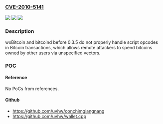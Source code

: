 ### [CVE-2010-5141](https://cve.mitre.org/cgi-bin/cvename.cgi?name=CVE-2010-5141)
![](https://img.shields.io/static/v1?label=Product&message=n%2Fa&color=blue)
![](https://img.shields.io/static/v1?label=Version&message=n%2Fa&color=blue)
![](https://img.shields.io/static/v1?label=Vulnerability&message=n%2Fa&color=brighgreen)

### Description

wxBitcoin and bitcoind before 0.3.5 do not properly handle script opcodes in Bitcoin transactions, which allows remote attackers to spend bitcoins owned by other users via unspecified vectors.

### POC

#### Reference
No PoCs from references.

#### Github
- https://github.com/uvhw/conchimgiangnang
- https://github.com/uvhw/wallet.cpp

